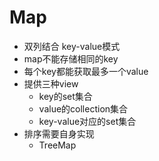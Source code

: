 # Map
* 双列结合 key-value模式
* map不能存储相同的key
* 每个key都能获取最多一个value
* 提供三种view
    * key的set集合
    * value的collection集合
    * key-value对应的set集合
* 排序需要自身实现
    * TreeMap